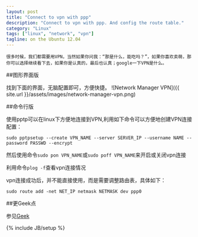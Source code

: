 ```yaml
---
layout: post
title: "Connect to vpn with ppp"
description: "Connect to vpn with ppp. And config the route table."
category: "Linux"
tags: ["linux", "network", "vpn"]
tagline: on the Ubuntu 12.04
---
```


	很多时候，我们都需要用VPN，当然如果你问我：“那是什么，能吃吗？”，如果你喜欢卖萌，那你可以选择继续看下去，如果你是认真的，最后也认真；google一下VPN是什么。

##图形界面版
	
找到下面的界面，无脑配置即可，方便快捷。
	![Network Manager VPN]({{ site.url }}/assets/images/network-manager-vpn.png)

##命令行版

使用pptp可以在linux下方便地连接到VPN,利用如下命令可以方便地创建VPN连接配置：

	sudo pptpsetup --create VPN_NAME --server SERVER_IP --username NAME --password PASSWD --encrypt

然后使用命令`sudo pon VPN_NAME`或`sudo poff VPN_NAME`来开启或关闭vpn连接

利用命令`plog -f`查看vpn连接情况

vpn连接成功后，并不能直接使用，而是需要调整路由表，具体如下：

	sudo route add -net NET_IP netmask NETMASK dev ppp0

##更Geek点

参见[Geek](http://www.jiangmiao.org/blog/1914.html)

{% include JB/setup %}
